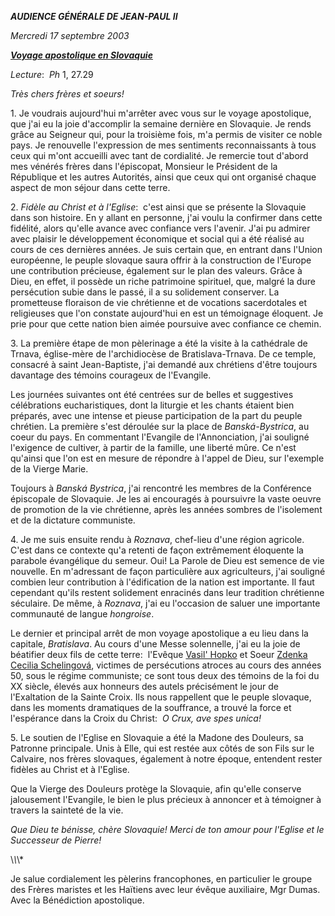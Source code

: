 ***AUDIENCE GÉNÉRALE DE JEAN-PAUL II***

*Mercredi 17 septembre 2003*

***[Voyage apostolique en Slovaquie](/content/john-paul-ii/fr/travels/sub_index2003/trav_slovakia-2003.html)***

*Lecture*:  *Ph* 1, 27.29

*Très chers frères et soeurs!*

1. Je voudrais aujourd'hui m'arrêter avec vous sur le voyage apostolique, que j'ai eu la joie d'accomplir la semaine dernière en Slovaquie. Je rends grâce au Seigneur qui, pour la troisième fois, m'a permis de visiter ce noble pays. Je renouvelle l'expression de mes sentiments reconnaissants à tous ceux qui m'ont accueilli avec tant de cordialité. Je remercie tout d'abord mes vénérés frères dans l'épiscopat, Monsieur le Président de la République et les autres Autorités, ainsi que ceux qui ont organisé chaque aspect de mon séjour dans cette terre.

2. *Fidèle au Christ et à l'Eglise*:  c'est ainsi que se présente la Slovaquie dans son histoire. En y allant en personne, j'ai voulu la confirmer dans cette fidélité, alors qu'elle avance avec confiance vers l'avenir. J'ai pu admirer avec plaisir le développement économique et social qui a été réalisé au cours de ces dernières années. Je suis certain que, en entrant dans l'Union européenne, le peuple slovaque saura offrir à la construction de l'Europe une contribution précieuse, également sur le plan des valeurs. Grâce à Dieu, en effet, il possède un riche patrimoine spirituel, que, malgré la dure persécution subie dans le passé, il a su solidement conserver. La prometteuse floraison de vie chrétienne et de vocations sacerdotales et religieuses que l'on constate aujourd'hui en est un témoignage éloquent. Je prie pour que cette nation bien aimée poursuive avec confiance ce chemin.

3. La première étape de mon pèlerinage a été la visite à la cathédrale de Trnava, église-mère de l'archidiocèse de Bratislava-Trnava. De ce temple, consacré à saint Jean-Baptiste, j'ai demandé aux chrétiens d'être toujours davantage des témoins courageux de l'Evangile.

Les journées suivantes ont été centrées sur de belles et suggestives célébrations eucharistiques, dont la liturgie et les chants étaient bien préparés, avec une intense et pieuse participation de la part du peuple chrétien. La première s'est déroulée sur la place de *Banská-Bystrica*, au coeur du pays. En commentant l'Evangile de l'Annonciation, j'ai souligné l'exigence de cultiver, à partir de la famille, une liberté mûre. Ce n'est qu'ainsi que l'on est en mesure de répondre à l'appel de Dieu, sur l'exemple de la Vierge Marie.

Toujours à *Banská Bystrica*, j'ai rencontré les membres de la Conférence épiscopale de Slovaquie. Je les ai encouragés à poursuivre la vaste oeuvre de promotion de la vie chrétienne, après les années sombres de l'isolement et de la dictature communiste.

4. Je me suis ensuite rendu à *Roznava*, chef-lieu d'une région agricole. C'est dans ce contexte qu'a retenti de façon extrêmement éloquente la parabole évangélique du semeur. Oui! La Parole de Dieu est semence de vie nouvelle. En m'adressant de façon particulière aux agriculteurs, j'ai souligné combien leur contribution à l'édification de la nation est importante. Il faut cependant qu'ils restent solidement enracinés dans leur tradition chrétienne séculaire. De même, à *Roznava*, j'ai eu l'occasion de saluer une importante communauté de langue *hongroise*.

Le dernier et principal arrêt de mon voyage apostolique a eu lieu dans la capitale, *Bratislava*. Au cours d'une Messe solennelle, j'ai eu la joie de béatifier deux fils de cette terre:  l'Evêque [Vasil' Hopko](http://www.vatican.va/news_services/liturgy/saints/ns_lit_doc_20030914_hopko_fr.html) et Soeur [Zdenka Cecilia Schelingová](http://www.vatican.va/news_services/liturgy/saints/ns_lit_doc_20030914_schelingova_fr.html), victimes de persécutions atroces au cours des années 50, sous le régime communiste; ce sont tous deux des témoins de la foi du XX siècle, élevés aux honneurs des autels précisément le jour de l'Exaltation de la Sainte Croix. Ils nous rappellent que le peuple slovaque, dans les moments dramatiques de la souffrance, a trouvé la force et l'espérance dans la Croix du Christ:  *O Crux, ave spes unica!*

5. Le soutien de l'Eglise en Slovaquie a été la Madone des Douleurs, sa Patronne principale. Unis à Elle, qui est restée aux côtés de son Fils sur le Calvaire, nos frères slovaques, également à notre époque, entendent rester fidèles au Christ et à l'Eglise.

Que la Vierge des Douleurs protège la Slovaquie, afin qu'elle conserve jalousement l'Evangile, le bien le plus précieux à annoncer et à témoigner à travers la sainteté de la vie.

*Que Dieu te bénisse, chère Slovaquie! Merci de ton amour pour l'Eglise et le Successeur de Pierre!*

\\*\\*\\*

Je salue cordialement les pèlerins francophones, en particulier le groupe des Frères maristes et les Haïtiens avec leur évêque auxiliaire, Mgr Dumas. Avec la Bénédiction apostolique.